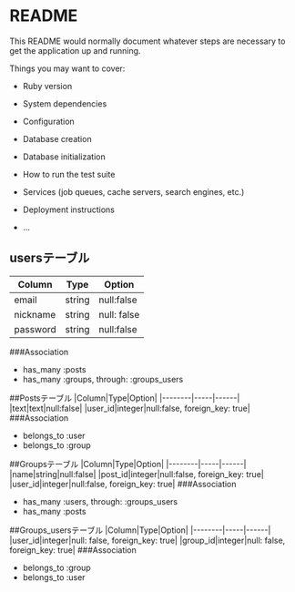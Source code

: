 # README

This README would normally document whatever steps are necessary to get the
application up and running.

Things you may want to cover:

* Ruby version

* System dependencies

* Configuration

* Database creation

* Database initialization

* How to run the test suite

* Services (job queues, cache servers, search engines, etc.)

* Deployment instructions

* ...

## usersテーブル

|Column|Type|Option|
|--------|-----|------|
|email|string|null:false|
|nickname|string|null: false|
|password|string|null:false|
###Association
- has_many :posts
- has_many :groups,  through:  :groups_users

##Postsテーブル
|Column|Type|Option|
|--------|-----|------|
|text|text|null:false|
|user_id|integer|null:false, foreign_key: true|
###Association
- belongs_to :user
- belongs_to :group

##Groupsテーブル
|Column|Type|Option|
|--------|-----|------|
|name|string|null:false|
|post_id|integer|null:false, foreign_key: true|
|user_id|integer|null:false, foreign_key: true|
###Association
- has_many :users, through:  :groups_users
- has_many :posts

##Groups_usersテーブル
|Column|Type|Option|
|--------|-----|------|
|user_id|integer|null: false, foreign_key: true|
|group_id|integer|null: false, foreign_key: true|
###Association
- belongs_to :group
- belongs_to :user